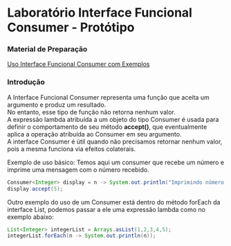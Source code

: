 # Laboratório Interface Funcional Consumer - Protótipo

### Material de Preparação
[Uso Interface Funcional Consumer com Exemplos](https://www.geeksforgeeks.org/java-8-consumer-interface-in-java-with-examples/)

### Introdução
A Interface Funcional Consumer representa uma função que aceita um argumento e produz um resultado.
<br/>No entanto, esse tipo de função não retorna nenhum valor.
<br/>A expressão lambda atribuída a um objeto do tipo Consumer é usada para definir o comportamento de seu método **accept()**, que eventualmente aplica a operação atribuída ao Consumer em seu argumento.
<br/>A interface Consumer é útil quando não precisamos retornar nenhum valor, pois a mesma funciona via efeitos colaterais.

Exemplo de uso básico:
Temos aqui um consumer que recebe um número e imprime uma mensagem com o número recebido.
```java
Consumer<Integer> display = n -> System.out.println("Imprimindo número: " + n);
display.accept(5);
```

Outro exemplo do uso de um Consumer está dentro do método forEach da interface List, podemos passar a ele uma expressão lambda como no exemplo abaixo:
```java
List<Integer> integerList = Arrays.asList(1,2,3,4,5);
integerList.forEach(n -> System.out.println(n));
```

